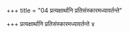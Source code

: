 +++
title = "04 प्रत्यक्षार्थानि प्रतिसंस्कारमध्यावर्तन्ते"

+++
प्रत्यक्षार्थानि प्रतिसंस्कारमध्यावर्तन्ते ४